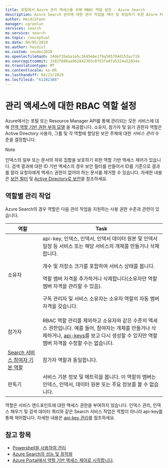 ```yaml
---
title: 포털에서 Azure 관리 액세스를 위해 RBAC 역할 설정 - Azure Search
description: Azure Search 관리에 대한 관리 작업을 제어 및 위임하기 위한 Azure Portal의 RBAC(역할 기반 관리 제어)입니다.
author: HeidiSteen
manager: cgronlun
services: search
ms.service: search
ms.topic: conceptual
ms.date: 04/05/2019
ms.author: heidist
ms.custom: seodec2018
ms.openlocfilehash: 34def35eba1e5c1645e6e1f9a505704d153ac716
ms.sourcegitcommit: 3102f886aa962842303c8753fe8fa5324a52834a
ms.translationtype: MT
ms.contentlocale: ko-KR
ms.lasthandoff: 04/23/2019
ms.locfileid: "61282388"
---
```

# <a name="set-rbac-roles-for-administrative-access"></a>관리 액세스에 대한 RBAC 역할 설정

Azure에서는 포털 또는 Resource Manager API를 통해 관리되는 모든 서비스에 대해 [전역 역할 기반 권한 부여 모델](../role-based-access-control/role-assignments-portal.md) 을 제공합니다. 소유자, 참가자 및 읽기 권한자 역할은 Active Directory 사용자, 그룹 및 각 역할에 할당된 보안 주체에 대한 *서비스 관리* 수준을 결정합니다. 

> [!Note]
> 인덱스의 일부 또는 문서의 하위 집합을 보호하기 위한 역할 기반 액세스 제어가 있습니다. 검색 결과에 대한 ID 기반 액세스의 경우 보안 필터를 만들어서 ID를 기준으로 결과를 잘라 요청자에게 액세스 권한이 없어야 하는 문서를 제거할 수 있습니다. 자세한 내용은 [보안 필터](search-security-trimming-for-azure-search.md) 및 [Active Directory로 보안](search-security-trimming-for-azure-search-with-aad.md)을 참조하세요.

## <a name="management-tasks-by-role"></a>역할별 관리 작업

Azure Search의 경우 역할은 다음 관리 작업을 지원하는 사용 권한 수준과 관련이 있습니다.

| 역할 | Task |
| --- | --- |
| 소유자 |api-key, 인덱스, 인덱서, 인덱서 데이터 원본 및 인덱서 일정 등 서비스 또는 해당 서비스의 개체를 만들거나 삭제합니다.<p>개수 및 저장소 크기를 포함하여 서비스 상태를 봅니다.<p>역할 멤버 자격을 추가하거나 삭제합니다(소유자만 역할 멤버 자격을 관리할 수 있음).<p>구독 관리자 및 서비스 소유자는 소유자 역할의 자동 멤버 자격을 갖습니다. |
| 참가자 |RBAC 역할 관리를 제외하고 소유자와 같은 수준의 액세스 권한입니다. 예를 들어, 참여자는 개체를 만들거나 삭제하거나, [api-keys](search-security-api-keys.md)를 보고 다시 생성할 수 있지만 역할 멤버 자격을 수정할 수는 없습니다. |
| [Search 서비스 참여자 기본 역할](https://docs.microsoft.com/azure/role-based-access-control/built-in-roles#search-service-contributor) | 참가자 역할과 동일합니다. |
| 판독기 |서비스 기본 정보 및 메트릭을 봅니다. 이 역할의 멤버는 인덱스, 인덱서, 데이터 원본 또는 주요 정보를 볼 수 없습니다.  |

역할은 서비스 엔드포인트에 대한 액세스 권한을 부여하지 않습니다. 인덱스 관리, 인덱스 채우기 및 검색 데이터 쿼리와 같은 Search 서비스 작업은 역할이 아니라 api-key를 통해 제어합니다. 자세한 내용은 [api-key 관리](search-security-api-keys.md)를 참조하세요.

## <a name="see-also"></a>참고 항목

+ [Powershell을 사용하여 관리](search-manage-powershell.md) 
+ [Azure Search의 성능 및 최적화](search-performance-optimization.md)
+ [Azure Portal에서 역할 기반 액세스 제어로 시작합니다](../role-based-access-control/overview.md).